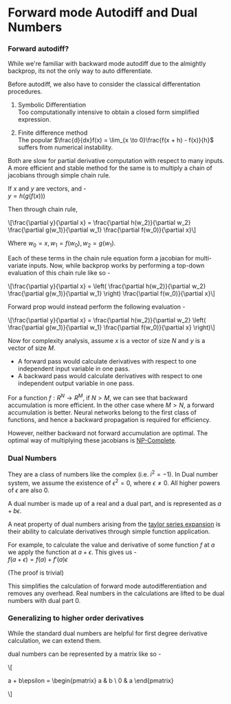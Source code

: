 # Forward mode Autodiff and Dual Numbers

### Forward autodiff?

While we're familiar with backward mode autodiff due to the almightly backprop, its not the only
way to auto differentiate.

Before autodiff, we also have to consider the classical differentation procedures.

1. Symbolic Differentiation  
Too computationally intensive to obtain a closed form simplified expression.

2. Finite difference method  
The popular $\frac{d}{dx}f(x) = \lim_{x \to 0}\frac{f(x + h) - f(x)}{h}$ suffers from numerical instability.

Both are slow for partial derivative computation with respect to many inputs. A more efficient and
stable method for the same is to multiply a chain of jacobians through simple chain rule.

If $x$ and $y$ are vectors, and -  
$y = h(g(f(x)))$

Then through chain rule,  

\\[\frac{\partial y}{\partial x} = \frac{\partial h(w_2)}{\partial w_2} \frac{\partial g(w_1)}{\partial w_1} \frac{\partial f(w_0)}{\partial x}\\]

Where $w_0 = x, w_1 = f(w_0), w_2 = g(w_1)$.

Each of these terms in the chain rule equation form a jacobian for multi-variate inputs. Now,
while backprop works by performing a top-down evaluation of this chain rule like so -  

\\[\frac{\partial y}{\partial x} = \left( \frac{\partial h(w_2)}{\partial w_2} \frac{\partial g(w_1)}{\partial w_1} \right) \frac{\partial f(w_0)}{\partial x}\\]

Forward prop would instead perform the following evaluation -   

\\[\frac{\partial y}{\partial x} = \frac{\partial h(w_2)}{\partial w_2} \left( \frac{\partial g(w_1)}{\partial w_1} \frac{\partial f(w_0)}{\partial x} \right)\\]

Now for complexity analysis, assume $x$ is a vector of size $N$ and $y$ is a vector of size $M$.

* A forward pass would calculate derivatives with respect to one independent input variable in
  one pass.  
* A backward pass would calculate derivatives with respect to one independent output variable in
  one pass.

For a function $f: R^N \rightarrow R^M$, if $N > M$, we can see that backward accumulation is
more efficient. In the other case where $M > N$, a forward accumulation is better. Neural
networks belong to the first class of functions, and hence a backward propagation is required for
efficiency.

However, neither backward not forward accumulation are optimal. The optimal way of multiplying these
jacobians is [NP-Complete](https://www.researchgate.net/publication/225112821_Optimal_Jacobian_accumulation_is_NP-complete).

### Dual Numbers  

They are a class of numbers like the complex (i.e. $i^2 = -1$). In Dual number system, we assume the
existence of $\epsilon^2 = 0$, where $\epsilon \neq 0$. All higher powers of $\epsilon$ are also $0$.

A dual number is made up of a real and a dual part, and is represented as $a + b\epsilon$.

A neat property of dual numbers arising from the [taylor series expansion](https://en.wikipedia.org/wiki/Dual_number#Differentiation) is their ability to calculate derivatives through simple function application.  

For example, to calculate the value and derivative of some function $f$ at $a$ we apply the function
at $a + \epsilon$. This gives us -  
$f(a + \epsilon) = f(a) + f'(a)\epsilon$

(The proof is trivial)

This simplifies the calculation of forward mode autodifferentiation and removes any overhead. Real
numbers in the calculations are lifted to be dual numbers with dual part 0.

### Generalizing to higher order derivatives

While the standard dual numbers are helpful for first degree derivative calculation, we can extend
them.

dual numbers can be represented by a matrix like so -  

\\[

a + b\epsilon = 
\begin{pmatrix}
a & b \\
0 & a
\end{pmatrix}

\\]

